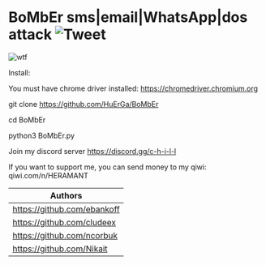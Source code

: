 # BoMbEr sms|email|WhatsApp|dos attack ![Tweet](https://img.shields.io/twitter/url/http/shields.io.svg?style=social)


![wtf](https://i.ibb.co/xSnN8Wt/BOMBER.png "BoMbEr")


Install:

You must have chrome driver installed: https://chromedriver.chromium.org

git clone https://github.com/HuErGa/BoMbEr

cd BoMbEr

python3 BoMbEr.py

Join my discord server https://discord.gg/c-h-i-l-l

If you want to support me, you can send money to my qiwi: qiwi.com/n/HERAMANT

| Authors |
|----------------|
| https://github.com/ebankoff|
| https://github.com/cludeex | 
| https://github.com/ncorbuk | 
| https://github.com/Nikait  | 
